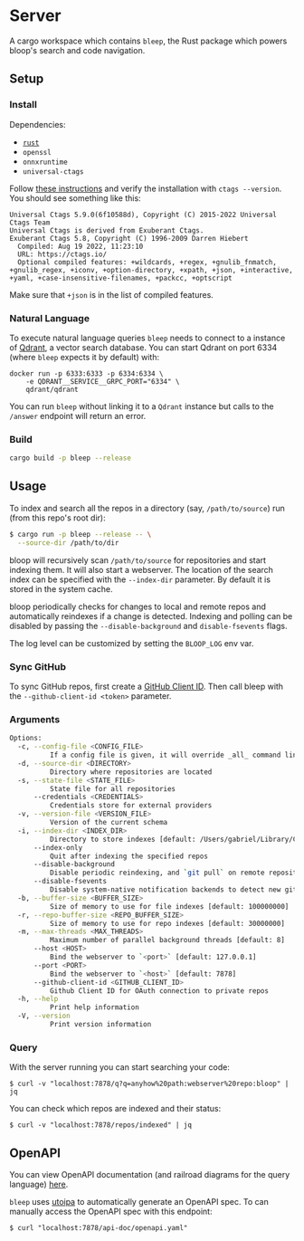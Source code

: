 # Server

A cargo workspace which contains `bleep`, the Rust package which powers bloop's search and code navigation.

## Setup

### Install

Dependencies:
 - [`rust`](https://rustup.rs/)
 - `openssl`
 - `onnxruntime`
 - `universal-ctags`

Follow [these instructions](https://github.com/universal-ctags/ctags) and verify the installation with `ctags --version`. You should see something like this:

```
Universal Ctags 5.9.0(6f10588d), Copyright (C) 2015-2022 Universal Ctags Team
Universal Ctags is derived from Exuberant Ctags.
Exuberant Ctags 5.8, Copyright (C) 1996-2009 Darren Hiebert
  Compiled: Aug 19 2022, 11:23:10
  URL: https://ctags.io/
  Optional compiled features: +wildcards, +regex, +gnulib_fnmatch, +gnulib_regex, +iconv, +option-directory, +xpath, +json, +interactive, +yaml, +case-insensitive-filenames, +packcc, +optscript
```
Make sure that `+json` is in the list of compiled features.

### Natural Language
To execute natural language queries `bleep` needs to connect to a instance of [Qdrant](https://github.com/qdrant/qdrant), a vector search database. You can start Qdrant on port 6334 (where `bleep` expects it by default) with:

```
docker run -p 6333:6333 -p 6334:6334 \
    -e QDRANT__SERVICE__GRPC_PORT="6334" \
    qdrant/qdrant
```

You can run `bleep` without linking it to a `Qdrant` instance but calls to the `/answer` endpoint will return an error.

### Build

```bash
cargo build -p bleep --release
```

## Usage

To index and search all the repos in a directory (say, `/path/to/source`) run (from this repo's root dir):

```bash
$ cargo run -p bleep --release -- \
  --source-dir /path/to/dir
```

bloop will recursively scan `/path/to/source` for repositories and start indexing them. It will also start a webserver. The location of the search index can be specified with the `--index-dir` parameter. By default it is stored in the system cache.

bloop periodically checks for changes to local and remote repos and automatically reindexes if a change is detected. Indexing and polling can be disabled by passing the `--disable-background` and `disable-fsevents` flags.

The log level can be customized by setting the `BLOOP_LOG` env var.

### Sync GitHub

To sync GitHub repos, first create a [GitHub Client ID](https://docs.github.com/en/developers/apps/building-oauth-apps/creating-an-oauth-app). Then call bleep with the `--github-client-id <token>` parameter.

### Arguments

```bash
Options:
  -c, --config-file <CONFIG_FILE>
          If a config file is given, it will override _all_ command line parameters!
  -d, --source-dir <DIRECTORY>
          Directory where repositories are located
  -s, --state-file <STATE_FILE>
          State file for all repositories
      --credentials <CREDENTIALS>
          Credentials store for external providers
  -v, --version-file <VERSION_FILE>
          Version of the current schema
  -i, --index-dir <INDEX_DIR>
          Directory to store indexes [default: /Users/gabriel/Library/Caches/ai.bloop.bleep]
      --index-only
          Quit after indexing the specified repos
      --disable-background
          Disable periodic reindexing, and `git pull` on remote repositories
      --disable-fsevents
          Disable system-native notification backends to detect new git commits immediately
  -b, --buffer-size <BUFFER_SIZE>
          Size of memory to use for file indexes [default: 100000000]
  -r, --repo-buffer-size <REPO_BUFFER_SIZE>
          Size of memory to use for repo indexes [default: 30000000]
  -m, --max-threads <MAX_THREADS>
          Maximum number of parallel background threads [default: 8]
      --host <HOST>
          Bind the webserver to `<port>` [default: 127.0.0.1]
      --port <PORT>
          Bind the webserver to `<host>` [default: 7878]
      --github-client-id <GITHUB_CLIENT_ID>
          Github Client ID for OAuth connection to private repos
  -h, --help
          Print help information
  -V, --version
          Print version information
```

### Query

With the server running you can start searching your code:

```
$ curl -v "localhost:7878/q?q=anyhow%20path:webserver%20repo:bloop" | jq
```

You can check which repos are indexed and their status:
```
$ curl -v "localhost:7878/repos/indexed" | jq
```

## OpenAPI

You can view OpenAPI documentation (and railroad diagrams for the query language) [here](https://bloop-api-docs.vercel.app/). 

`bleep` uses [utoipa](https://github.com/juhaku/utoipa) to automatically generate an OpenAPI spec. To can manually access the OpenAPI spec with this endpoint:
```
$ curl "localhost:7878/api-doc/openapi.yaml"
```  
